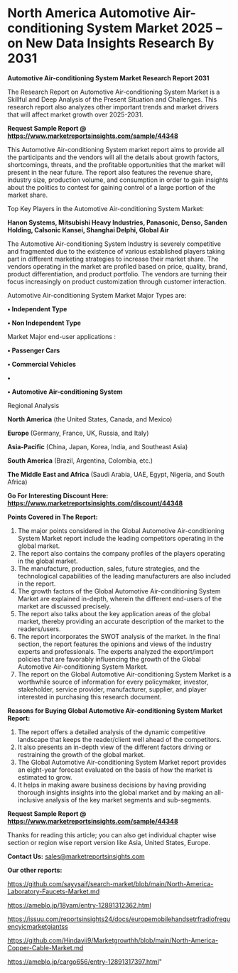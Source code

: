 # North America Automotive Air-conditioning System Market 2025 – on New Data Insights Research By 2031

<strong>Automotive Air-conditioning System Market Research Report 2031</strong>

The Research Report on Automotive Air-conditioning System Market is a Skillful and Deep Analysis of the Present Situation and Challenges. This research report also analyzes other important trends and market drivers that will affect market growth over 2025-2031.

<strong>Request Sample Report @ <a href=https://www.marketreportsinsights.com/sample/44348>https://www.marketreportsinsights.com/sample/44348</a></strong>

This Automotive Air-conditioning System market report aims to provide all the participants and the vendors will all the details about growth factors, shortcomings, threats, and the profitable opportunities that the market will present in the near future. The report also features the revenue share, industry size, production volume, and consumption in order to gain insights about the politics to contest for gaining control of a large portion of the market share.

Top Key Players in the Automotive Air-conditioning System Market:

<strong>Hanon Systems, Mitsubishi Heavy Industries, Panasonic, Denso, Sanden Holding, Calsonic Kansei, Shanghai Delphi, Global Air</strong>

The Automotive Air-conditioning System Industry is severely competitive and fragmented due to the existence of various established players taking part in different marketing strategies to increase their market share. The vendors operating in the market are profiled based on price, quality, brand, product differentiation, and product portfolio. The vendors are turning their focus increasingly on product customization through customer interaction.

Automotive Air-conditioning System Market Major Types are:

<strong>•  Independent Type

•  Non Independent Type</strong>

Market Major end-user applications :

<strong>•  Passenger Cars

•  Commercial Vehicles

•  

•  Automotive Air-conditioning System</strong>

Regional Analysis

</u><strong><b>North America</b></strong> (the United States, Canada, and Mexico)

<strong><b>Europe </b></strong>(Germany, France, UK, Russia, and Italy)

<strong><b>Asia-Pacific</b></strong> (China, Japan, Korea, India, and Southeast Asia)

<strong><b>South America</b></strong> (Brazil, Argentina, Colombia, etc.)

<strong><b>The Middle East and Africa</b></strong> (Saudi Arabia, UAE, Egypt, Nigeria, and South Africa)

<strong>Go For Interesting Discount Here: <a href=https://www.marketreportsinsights.com/discount/44348>https://www.marketreportsinsights.com/discount/44348</a></strong>

<strong>Points Covered in The Report:</strong>
<ol>
  <li>The major points considered in the Global Automotive Air-conditioning System Market report include the leading competitors operating in the global market.</li>
  <li>The report also contains the company profiles of the players operating in the global market.</li>
  <li>The manufacture, production, sales, future strategies, and the technological capabilities of the leading manufacturers are also included in the report.</li>
  <li>The growth factors of the Global Automotive Air-conditioning System Market are explained in-depth, wherein the different end-users of the market are discussed precisely.</li>
  <li>The report also talks about the key application areas of the global market, thereby providing an accurate description of the market to the readers/users.</li>
  <li>The report incorporates the SWOT analysis of the market. In the final section, the report features the opinions and views of the industry experts and professionals. The experts analyzed the export/import policies that are favorably influencing the growth of the Global Automotive Air-conditioning System Market.</li>
  <li>The report on the Global Automotive Air-conditioning System Market is a worthwhile source of information for every policymaker, investor, stakeholder, service provider, manufacturer, supplier, and player interested in purchasing this research document.</li>
</ol>
<strong>Reasons for Buying Global Automotive Air-conditioning System Market Report:</strong>

<ol>
  <li>The report offers a detailed analysis of the dynamic competitive landscape that keeps the reader/client well ahead of the competitors.</li>
  <li>It also presents an in-depth view of the different factors driving or restraining the growth of the global market.</li>
  <li>The Global Automotive Air-conditioning System Market report provides an eight-year forecast evaluated on the basis of how the market is estimated to grow.</li>
  <li>It helps in making aware business decisions by having providing thorough insights insights into the global market and by making an all-inclusive analysis of the key market segments and sub-segments.</li>
</ol>
<strong>Request Sample Report @ <a href=https://www.marketreportsinsights.com/sample/44348>https://www.marketreportsinsights.com/sample/44348</a></strong>


Thanks for reading this article; you can also get individual chapter wise section or region wise report version like Asia, United States, Europe.

<strong>Contact Us:</strong>
sales@marketreportsinsights.com

<strong>Our other reports:</strong>

<a href=https://github.com/sayysaif/search-market/blob/main/North-America-Laboratory-Faucets-Market.md>https://github.com/sayysaif/search-market/blob/main/North-America-Laboratory-Faucets-Market.md</a>

<a href=https://ameblo.jp/18yam/entry-12891312362.html>https://ameblo.jp/18yam/entry-12891312362.html</a>

<a href=https://issuu.com/reportsinsights24/docs/europemobilehandsetrfradiofrequencyicmarketgiantss>https://issuu.com/reportsinsights24/docs/europemobilehandsetrfradiofrequencyicmarketgiantss</a>

<a href=https://github.com/Hindavii9/Marketgrowthh/blob/main/North-America-Copper-Cable-Market.md>https://github.com/Hindavii9/Marketgrowthh/blob/main/North-America-Copper-Cable-Market.md</a>

<a href=https://ameblo.jp/cargo656/entry-12891317397.html>https://ameblo.jp/cargo656/entry-12891317397.html</a>"
